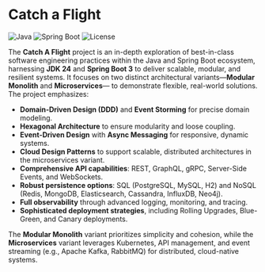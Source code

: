 # Catch a Flight

![Java](https://img.shields.io/badge/Java-24-blue) ![Spring Boot](https://img.shields.io/badge/Spring%20Boot-3-green) ![License](https://img.shields.io/badge/License-MIT-yellow)

The **Catch A Flight** project is an in-depth exploration of best-in-class software engineering practices within 
the Java and Spring Boot ecosystem, harnessing **JDK 24** and **Spring Boot 3** to deliver scalable, modular, 
and resilient systems. It focuses on two distinct architectural variants—**Modular Monolith** and **Microservices**—
to demonstrate flexible, real-world solutions. The project emphasizes:

- **Domain-Driven Design (DDD)** and **Event Storming** for precise domain modeling.
- **Hexagonal Architecture** to ensure modularity and loose coupling.
- **Event-Driven Design** with **Async Messaging** for responsive, dynamic systems.
- **Cloud Design Patterns** to support scalable, distributed architectures in the microservices variant.
- **Comprehensive API capabilities**: REST, GraphQL, gRPC, Server-Side Events, and WebSockets.
- **Robust persistence options**: SQL (PostgreSQL, MySQL, H2) and NoSQL (Redis, MongoDB, Elasticsearch, Cassandra, InfluxDB, Neo4j).
- **Full observability** through advanced logging, monitoring, and tracing.
- **Sophisticated deployment strategies**, including Rolling Upgrades, Blue-Green, and Canary deployments.

The **Modular Monolith** variant prioritizes simplicity and cohesion, while the **Microservices** variant leverages 
Kubernetes, API management, and event streaming (e.g., Apache Kafka, RabbitMQ) for distributed, cloud-native systems.
